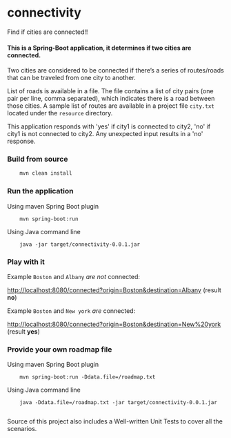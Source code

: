 # connectivity
Find if cities are connected!!

#### This is a Spring-Boot application, it determines if two cities are connected.

Two cities are considered to be connected if there’s a series of routes/roads that can be traveled from one city to another.

List of roads is available in a file. The file contains a list of city pairs (one pair per line, comma separated), which indicates there is a road between those cities. A sample list of routes are available in a project file `city.txt` located under the `resource` directory. 

This application responds with 'yes' if city1 is connected to city2, 'no' if city1 is not connected to city2. Any unexpected input results in a 'no' response.

### Build from source
```bash
    mvn clean install
```
### Run the application

Using maven Spring Boot plugin 
``` 
    mvn spring-boot:run 
```
Using Java command line 
```
    java -jar target/connectivity-0.0.1.jar
```

### Play with it

Example `Boston` and `Albany` _are not_ connected:

[http://localhost:8080/connected?origin=Boston&destination=Albany](http://localhost:8080/connected?origin=Boston&destination=Albany) (result **no**)

Example `Boston` and `New york` _are_ connected:

[http://localhost:8080/connected?origin=Boston&destination=New%20york](http://localhost:8080/connected?origin=Boston&destination=New%20york) (result **yes**)


### Provide your own roadmap file

Using maven Spring Boot plugin 
``` 
    mvn spring-boot:run -Ddata.file=/roadmap.txt 
```
Using Java command line 
```
    java -Ddata.file=/roadmap.txt -jar target/connectivity-0.0.1.jar
   
```

Source of this project also includes a Well-written Unit Tests to cover all the scenarios.
